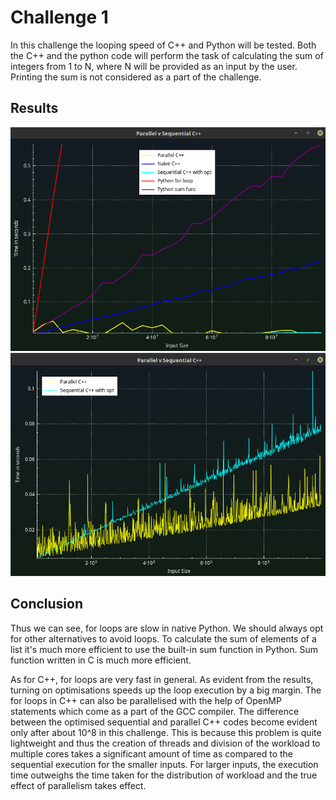 # Challenge 1
In this challenge the looping speed of C++ and Python will be tested. Both the C++ and the python code will perform the task of calculating the sum of integers from 1 to N, where N will be provided as an input by the user.
Printing the sum is not considered as a part of the challenge.

## Results

![Figure 1](https://github.com/DarkStar1997/Python-v-Cpp/blob/master/Challenge%201/Results_1.png)
![Figure 2](https://github.com/DarkStar1997/Python-v-Cpp/blob/master/Challenge%201/Results1_1.png)

## Conclusion

Thus we can see, for loops are slow in native Python. We should always opt for other alternatives to avoid loops. To calculate the sum of elements of a list it's much more efficient to use the built-in sum function in Python. Sum function written in C is much more efficient.

As for C++, for loops are very fast in general. As evident from the results, turning on optimisations speeds up the loop execution by a big margin. The for loops in C++ can also be parallelised with the help of OpenMP statements which come as a part of the GCC compiler. The difference between the optimised sequential and parallel C++ codes become evident only after about 10^8 in this challenge. This is because this problem is quite lightweight and thus the creation of threads and division of the workload to multiple cores takes a significant amount of time as compared to the sequential execution for the smaller inputs. For larger inputs, the execution time outweighs the time taken for the distribution of workload and the true effect of parallelism takes effect.
